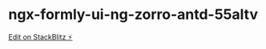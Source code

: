 # ngx-formly-ui-ng-zorro-antd-55altv

[Edit on StackBlitz ⚡️](https://stackblitz.com/edit/ngx-formly-ui-ng-zorro-antd-55altv)